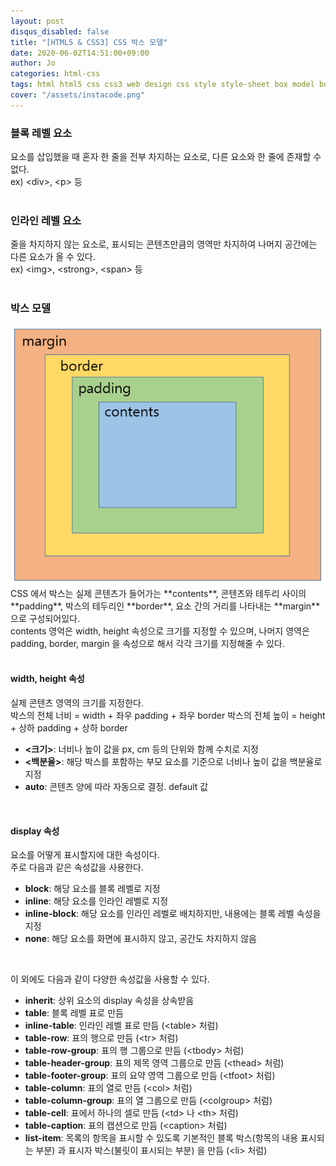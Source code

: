 ```yaml
---
layout: post
disqus_disabled: false
title: "[HTML5 & CSS3] CSS 박스 모델"
date: 2020-06-02T14:51:00+09:00
author: Jo
categories: html-css
tags: html html5 css css3 web design css style style-sheet box model box-model
cover: "/assets/instacode.png"
---
```

### 블록 레벨 요소
요소를 삽입했을 때 혼자 한 줄을 전부 차지하는 요소로, 다른 요소와 한 줄에 존재할 수 없다.<br>
ex) \<div\>, \<p\> 등<br>
<br>

### 인라인 레벨 요소
줄을 차지하지 않는 요소로, 표시되는 콘텐츠만큼의 영역만 차지하여 나머지 공간에는 다른 요소가 올 수 있다.<br>
ex) \<img\>, \<strong\>, \<span\> 등<br>
<br>

### 박스 모델
<img src="/assets/img/css_box_model/box_model.png">
CSS 에서 박스는 실제 콘텐츠가 들어가는 **contents**, 콘텐츠와 테두리 사이의 **padding**, 박스의 테두리인 **border**, 요소 간의 거리를 나타내는 **margin** 으로 구성되어있다.<br>
contents 영억은 width, height 속성으로 크기를 지정할 수 있으며, 나머지 영역은 padding, border, margin 을 속성으로 해서 각각 크기를 지정해줄 수 있다.<br>
<br>

#### width, height 속성
실제 콘텐츠 영역의 크기를 지정한다.<br>
박스의 전체 너비 = width + 좌우 padding + 좌우 border
박스의 전체 높이 = height + 상하 padding + 상하 border
* **<크기>**: 너비나 높이 값을 px, cm 등의 단위와 함께 수치로 지정
* **<백분율>**: 해당 박스를 포함하는 부모 요소를 기준으로 너비나 높이 값을 백분율로 지정
* **auto**: 콘텐츠 양에 따라 자동으로 결정. default 값<br>
<br>

#### display 속성
요소를 어떻게 표시할지에 대한 속성이다.<br>
주로 다음과 같은 속성값을 사용한다.<br>
* **block**: 해당 요소를 블록 레벨로 지정
* **inline**: 해당 요소를 인라인 레벨로 지정
* **inline-block**: 해당 요소를 인라인 레벨로 배치하지만, 내용에는 블록 레벨 속성을 지정
* **none**: 해당 요소를 화면에 표시하지 않고, 공간도 차지하지 않음<br>
<br>

이 외에도 다음과 같이 다양한 속성값을 사용할 수 있다.<br>
* **inherit**: 상위 요소의 display 속성을 상속받음
* **table**: 블록 레벨 표로 만듬
* **inline-table**: 인라인 레벨 표로 만듬 (\<table\> 처럼)
* **table-row**: 표의 행으로 만듬 (\<tr\> 처럼)
* **table-row-group**: 표의 행 그룹으로 만듬 (\<tbody\> 처럼)
* **table-header-group**: 표의 제목 영역 그룹으로 만듬 (\<thead\> 처럼)
* **table-footer-group**: 표의 요약 영역 그룹으로 만듬 (\<tfoot\> 처럼)
* **table-column**: 표의 열로 만듬 (\<col\> 처럼)
* **table-column-group**: 표의 열 그룹으로 만듬 (\<colgroup\> 처럼)
* **table-cell**: 표에서 하나의 셀로 만듬 (\<td\> 나 \<th\> 처럼)
* **table-caption**: 표의 캡션으로 만듬 (\<caption\> 처럼)
* **list-item**: 목록의 항목을 표시할 수 있도록 기본적인 블록 박스(항목의 내용 표시되는 부분) 과 표시자 박스(불릿이 표시되는 부분) 을 만듬 (\<li\> 처럼)<br>
<br>